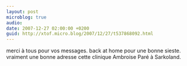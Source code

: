 ```yaml
---
layout: post
microblog: true
audio: 
date: 2007-12-27 02:00:00 +0200
guid: http://xtof.micro.blog/2007/12/27/t537868092.html
---
```

merci à tous pour vos messages. back at home pour une bonne sieste. vraiment une bonne adresse cette clinique Ambroise Paré à Sarkoland.

